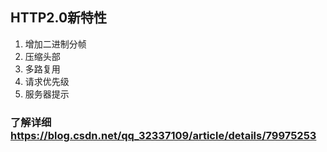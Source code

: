 ## HTTP2.0新特性

1. 增加二进制分帧
2. 压缩头部
3. 多路复用
4. 请求优先级
5. 服务器提示

### 了解详细 https://blog.csdn.net/qq_32337109/article/details/79975253